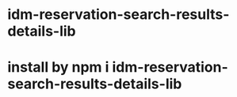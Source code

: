 ﻿# idm-reservation-search-results-details-lib
 # install by npm i idm-reservation-search-results-details-lib
